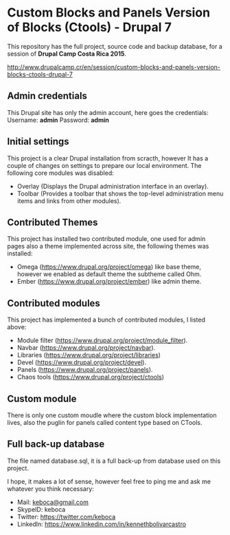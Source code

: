 # Custom Blocks and Panels Version of Blocks (Ctools) - Drupal 7

This repository has the full project, source code and backup database, for a session of **Drupal Camp Costa Rica 2015**.

http://www.drupalcamp.cr/en/session/custom-blocks-and-panels-version-blocks-ctools-drupal-7

## Admin credentials
This Drupal site has only the admin account, here goes the credentials:
Username: **admin**
Password: **admin**

## Initial settings
This project is a clear Drupal installation from scracth, however It has a couple of changes on settings to prepare our local environment. The following core modules was disabled:
* Overlay (Displays the Drupal administration interface in an overlay).
* Toolbar (Provides a toolbar that shows the top-level administration menu items and links from other modules).

## Contributed Themes
This project has installed two contributed module, one used for admin pages also a theme implemented across site, the following themes was installed:
* Omega (https://www.drupal.org/project/omega) like base theme, however we enabled as default theme the subtheme called Ohm.
* Ember (https://www.drupal.org/project/ember) like admin theme.

## Contributed modules
This project has implemented a bunch of contributed modules, I listed above:
* Module filter (https://www.drupal.org/project/module_filter).
* Navbar (https://www.drupal.org/project/navbar).
* Libraries (https://www.drupal.org/project/libraries)
* Devel (https://www.drupal.org/project/devel).
* Panels (https://www.drupal.org/project/panels).
* Chaos tools (https://www.drupal.org/project/ctools)

## Custom module
There is only one custom moudle where the custom block implementation lives, also the puglin for panels called content type based on CTools.

## Full back-up database
The file named database.sql, it is a full back-up from database used on this project.

I hope, it makes a lot of sense, however feel free to ping me and ask me whatever you think necessary:

* Mail: keboca@gmail.com
* SkypeID: keboca
* Twitter: https://twitter.com/keboca
* LinkedIn: https://www.linkedin.com/in/kennethbolivarcastro

